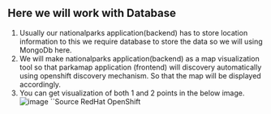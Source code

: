 Here we will work with Database
-----
1) Usually our nationalparks application(backend) has to store location information to this we require database to store the data so we will using MongoDb here.
2) We will make nationalparks application(backend) as a map visualization tool so that parkamap application (frontend) will discovery automatically using openshift discovery mechanism. So that the map will be displayed accordingly.
3) You can get visualization of both 1 and 2 points in the below image.
![image](https://github.com/user-attachments/assets/2c60b16b-4ed8-47af-9f36-ce49807f0fa1)
``Source RedHat OpenShift

